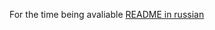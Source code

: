 For the time being avaliable [README in russian](https://github.com/ssi91/deploy_container/blob/master/README_rus.md)
